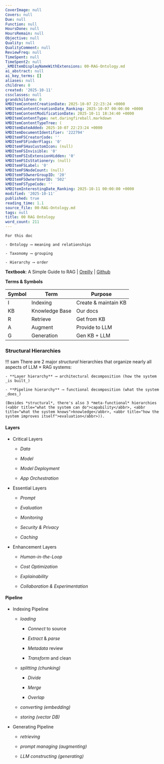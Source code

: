 ```yaml
---
CoverImage: null
Covers: null
Due: null
Function: null
HoursDone: null
HoursRemain: null
Objective: null
Quality: null
QualityComment: null
ReviewFreq: null
TimeSpent: null
TimeSpent2: null
_kMDItemDisplayNameWithExtensions: 00-RAG-Ontology.md
ai_abstract: null
ai_key_terms: []
aliases: null
children: 0
created: '2025-10-11'
cssclasses: null
grandchildren: 0
kMDItemContentCreationDate: 2025-10-07 22:23:24 +0000
kMDItemContentCreationDate_Ranking: 2025-10-07 00:00:00 +0000
kMDItemContentModificationDate: 2025-10-11 18:34:40 +0000
kMDItemContentType: net.daringfireball.markdown
kMDItemContentTypeTree: (
kMDItemDateAdded: 2025-10-07 22:23:24 +0000
kMDItemDocumentIdentifier: '222794'
kMDItemFSCreatorCode: ''
kMDItemFSFinderFlags: '0'
kMDItemFSHasCustomIcon: (null)
kMDItemFSInvisible: '0'
kMDItemFSIsExtensionHidden: '0'
kMDItemFSIsStationery: (null)
kMDItemFSLabel: '0'
kMDItemFSNodeCount: (null)
kMDItemFSOwnerGroupID: '20'
kMDItemFSOwnerUserID: '502'
kMDItemFSTypeCode: ''
kMDItemInterestingDate_Ranking: 2025-10-11 00:00:00 +0000
modified: '2025-10-11'
published: true
reading_time: 1.1
source_file: 00-RAG-Ontology.md
tags: null
title: 00 RAG Ontology
word_count: 211
---
```


```
For this doc

- Ontology ⟶ meaning and relationships

- Taxonomy ⟶ grouping

- Hierarchy ⟶ order

```

**Textbook**: A Simple Guide to RAG | [Oreilly](https://learning.oreilly.com/library/view/a-simple-guide/9781633435858/OEBPS/Text/part-1.html) | [Github](https://github.com/abhinav-kimothi/A-Simple-Guide-to-RAG)

**Terms & Symbols**

| Symbol | Term           | Purpose              |
| ------ | -------------- | -------------------- |
| I      | Indexing       | Create & maintain KB |
| KB     | Knowledge Base | Our docs             |
| R      | Retrieve       | Get from KB          |
| A      | Augment        | Provide to LLM       |
| G      | Generation     | Gen KB + LLM         |

### Structural Hierarchies

!!! sam
    There are 2 major *structural* hierarchies that organize nearly all aspects of LLM × RAG systems:

    - **Layer hierarchy** ⟶ architectural decomposition (how the system _is built_)

    - **Pipeline hierarchy** ⟶ functional decomposition (what the system _does_)

    (Besides *structural*, there's also 3 *meta-functional* hierarchies (<abbr title="what the system can do">capability</abbr>, <abbr title="what the system knows">knowledge</abbr>, <abbr title="how the system improves itself">evaluation</abbr>)).


#### Layers

- Critical Layers

    - *Data*

    - *Model*

    - *Model Deployment*

    - *App Orchestration*

- Essential Layers

    - *Prompt*

    - *Evaluation*

    - *Monitoring*

    - *Security & Privacy*

    - *Caching*

- Enhancement Layers

    - *Human-in-the-Loop*

    - *Cost Optimization*

    - *Explainability*

    - *Collaboration & Experimentation*

#### Pipeline

- Indexing Pipeline

    - _loading_

        - *Connect* to source

        - *Extract* & *parse*

        - *Metadata* review

        - *Transform* and clean

    - _splitting (chunking)_

        - *Divide*

        - *Merge*

        - *Overlap*

    - _converting (embedding)_

    - _storing (vector DB)_

- Generating Pipeline

    - _retrieving_

    - _prompt managing (augmenting)_

    - _LLM constructing (generating)_